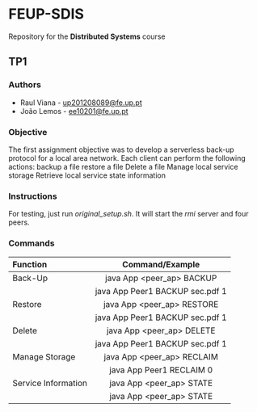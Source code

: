 # FEUP-SDIS
Repository for the **Distributed Systems** course

## TP1

### Authors

* Raul Viana - up201208089@fe.up.pt
* João Lemos - ee10201@fe.up.pt

### Objective

The first assignment objective was to develop a serverless back-up protocol for a local area network. 
Each client can perform the following actions:
backup a file
restore a file 
Delete a file
Manage local service storage
Retrieve local service state information

### Instructions

For testing, just run *original_setup.sh*. It will start the *rmi* server and four peers. 

### Commands

| Function | Command/Example |
| :------- | :-----: |
| Back-Up  | java App <peer_ap> BACKUP <file name> |
|          | java App Peer1 BACKUP sec.pdf 1 |
| Restore  | java App <peer_ap> RESTORE <file name> |
|          | java App Peer1 BACKUP sec.pdf 1 |
| Delete   | java App <peer_ap> DELETE <file name> |
|          | java App Peer1 BACKUP sec.pdf 1 |
| Manage Storage | java App <peer_ap> RECLAIM <space> |
|          | java App Peer1 RECLAIM 0 |
| Service Information | java App <peer_ap> STATE |
|          | java App <peer_ap> STATE |